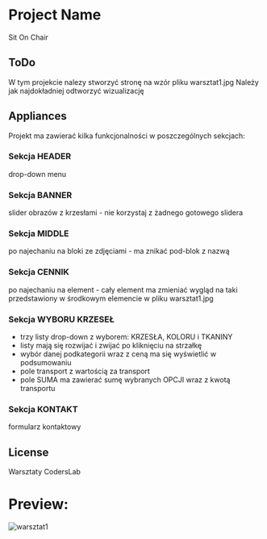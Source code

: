 # Project Name

Sit On Chair

## ToDo

W tym projekcie nalezy stworzyć stronę na wzór pliku warsztat1.jpg
Należy jak najdokładniej odtworzyć wizualizację

## Appliances

Projekt ma zawierać kilka funkcjonalności w poszczególnych sekcjach:

### Sekcja HEADER

drop-down menu 

### Sekcja BANNER

slider obrazów z krzesłami - nie korzystaj z żadnego gotowego slidera

### Sekcja MIDDLE

po najechaniu na bloki ze zdjęciami - ma znikać pod-blok z nazwą

### Sekcja CENNIK

po najechaniu na element - cały element ma zmieniać wygląd na taki przedstawiony w środkowym elemencie w pliku warsztat1.jpg

### Sekcja WYBORU KRZESEŁ

- trzy listy drop-down z wyborem: KRZESŁA, KOLORU i TKANINY
- listy mają się rozwijać i zwijać po kliknięciu na strzałkę 
- wybór danej podkategorii wraz z ceną ma się wyświetlić w podsumowaniu
- pole transport z wartością za transport
- pole SUMA ma zawierać sumę wybranych OPCJI wraz z kwotą transportu

### Sekcja KONTAKT

formularz kontaktowy 


## License

Warsztaty CodersLab  

# Preview:

![warsztat1](https://cloud.githubusercontent.com/assets/20269246/18136357/52a341c6-6fa5-11e6-8a8c-fd74f156718e.jpg)
